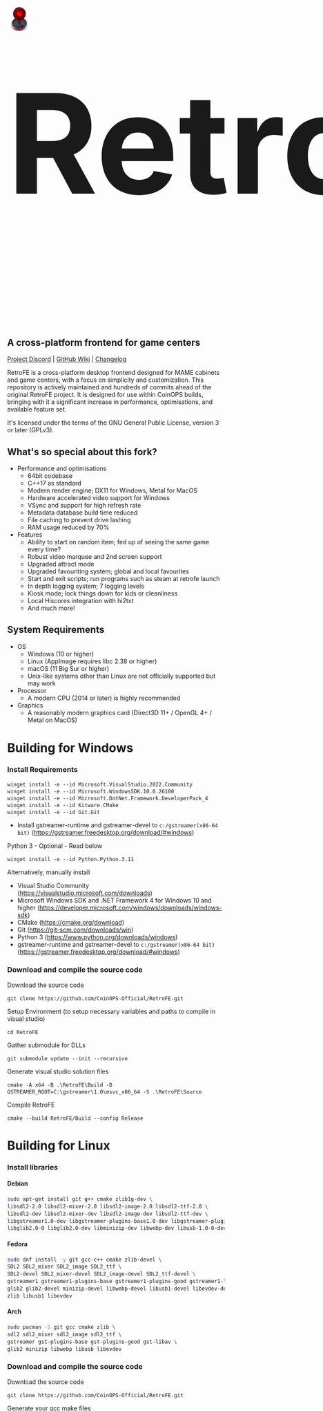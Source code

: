 <h1 style="
  display: inline-block !important;
  font-size: 20rem;
">
  <img
    src="./Package/Environment/Common/RetroFE.png"
    alt="Icon"
    height="140px"
    style="
      display: inline-block !important;
      height: 3.5rem;
      margin-right: 1rem;
    "
  />
  <span style="position: relative; bottom: 0.7rem;">
    RetroFE
  </span>
</h1>

## A cross-platform frontend for game centers

[Project Discord](https://discord.gg/dpcsP8Hm9W) | [GitHub Wiki](https://github.com/CoinOPS-Official/RetroFE/wiki) | [Changelog](CHANGELOG.md)

RetroFE is a cross-platform desktop frontend designed for MAME cabinets and game centers, with a focus on simplicity and customization. 
This repository is actively maintained and hundreds of commits ahead of the original RetroFE project. 
It is designed for use within CoinOPS builds, bringing with it a significant increase in performance, optimisations, and available feature set. 

It's licensed under the terms of the GNU General Public License, version 3 or later (GPLv3).

## What's so special about this fork?
* Performance and optimisations
	* 64bit codebase
    * C++17 as standard
	* Modern render engine; DX11 for Windows, Metal for MacOS
 	* Hardware accelerated video support for Windows
	* VSync and support for high refresh rate
	* Metadata database build time reduced
	* File caching to prevent drive lashing
	* RAM usage reduced by 70%
* Features
	* Ability to start on random item; fed up of seeing the same game every time?
 	* Robust video marquee and 2nd screen support	 
	* Upgraded attract mode
	* Upgraded favouriting system; global and local favourites
	* Start and exit scripts; run programs such as steam at retrofe launch
	* In depth logging system; 7 logging levels
	* Kiosk mode; lock things down for kids or cleanliness
 	* Local Hiscores integration with hi2txt   
	* And much more!

## System Requirements
* OS
    * Windows (10 or higher)
    * Linux (AppImage requires libc 2.38 or higher)
    * macOS (11 Big Sur or higher)
	* Unix-like systems other than Linux are not officially supported but may work
* Processor
    * A modern CPU (2014 or later) is highly recommended
* Graphics
    * A reasonably modern graphics card (Direct3D 11+ / OpenGL 4+ / Metal on MacOS)

#   Building for Windows #
### Install Requirements

	winget install -e --id Microsoft.VisualStudio.2022.Community
	winget install -e --id Microsoft.WindowsSDK.10.0.26100
	winget install -e --id Microsoft.DotNet.Framework.DeveloperPack_4
	winget install -e --id Kitware.CMake
	winget install -e --id Git.Git

* Install gstreamer-runtime and gstreamer-devel to `c:/gstreamer(x86-64 bit)` (https://gstreamer.freedesktop.org/download/#windows)

Python 3 - Optional - Read below

  	winget install -e --id Python.Python.3.11

Alternatively, manually install
  
* Visual Studio Community (https://visualstudio.microsoft.com/downloads)
* Microsoft Windows SDK and .NET Framework 4 for Windows 10 and higher (https://developer.microsoft.com/windows/downloads/windows-sdk)
* CMake (https://cmake.org/download)
* Git (https://git-scm.com/downloads/win)
* Python 3 (https://www.python.org/downloads/windows)
* gstreamer-runtime and gstreamer-devel to `c:/gstreamer(x86-64 bit)` (https://gstreamer.freedesktop.org/download/#windows)

### Download and compile the source code
Download the source code

	git clone https://github.com/CoinOPS-Official/RetroFE.git

Setup Environment (to setup necessary variables and paths to compile in visual studio)

	cd RetroFE

Gather submodule for DLLs

 	git submodule update --init --recursive

Generate visual studio solution files

	cmake -A x64 -B .\RetroFE\Build -D GSTREAMER_ROOT=C:\gstreamer\1.0\msvc_x86_64 -S .\RetroFE\Source
  
Compile RetroFE

	cmake --build RetroFE/Build --config Release

#   Building for Linux #

### Install libraries

 #### Debian
```bash
sudo apt-get install git g++ cmake zlib1g-dev \
libsdl2-2.0 libsdl2-mixer-2.0 libsdl2-image-2.0 libsdl2-ttf-2.0 \
libsdl2-dev libsdl2-mixer-dev libsdl2-image-dev libsdl2-ttf-dev \
libgstreamer1.0-dev libgstreamer-plugins-base1.0-dev libgstreamer-plugins-good1.0-dev gstreamer1.0-libav \
libglib2.0-0 libglib2.0-dev libminizip-dev libwebp-dev libusb-1.0-0-dev libevdev-dev
```

#### Fedora
```bash
sudo dnf install -y git gcc-c++ cmake zlib-devel \
SDL2 SDL2_mixer SDL2_image SDL2_ttf \
SDL2-devel SDL2_mixer-devel SDL2_image-devel SDL2_ttf-devel \
gstreamer1 gstreamer1-plugins-base gstreamer1-plugins-good gstreamer1-libav \
glib2 glib2-devel minizip-devel libwebp-devel libusb1-devel libevdev-devel \
zlib libusb1 libevdev
```

#### Arch
```bash
sudo pacman -S git gcc cmake zlib \
sdl2 sdl2_mixer sdl2_image sdl2_ttf \
gstreamer gst-plugins-base gst-plugins-good gst-libav \
glib2 minizip libwebp libusb libevdev
```

### Download and compile the source code
Download the source code

	git clone https://github.com/CoinOPS-Official/RetroFE.git

Generate your gcc make files

	cd RetroFE
	cmake RetroFE/Source -BRetroFE/Build

Compile RetroFE

	cmake --build RetroFE/Build

#   Building for MacOS #

## Install Homebrew

Both methods use Homebrew in some capacity (https://brew.sh)

## Universal2 Binaries

An Xcode project has been created to build universal binaries (x86_64 and arm64)

### Download the source code

	git clone https://github.com/CoinOPS-Official/RetroFE.git

### Install libraries

	curl -LO https://github.com/libsdl-org/SDL/releases/download/release-2.32.4/SDL2-2.32.4.dmg
	curl -LO https://github.com/libsdl-org/SDL_image/releases/download/release-2.8.8/SDL2_image-2.8.8.dmg
	curl -LO https://github.com/libsdl-org/SDL_mixer/releases/download/release-2.8.1/SDL2_mixer-2.8.1.dmg
	curl -LO https://github.com/libsdl-org/SDL_ttf/releases/download/release-2.24.0/SDL2_ttf-2.24.0.dmg
	curl -LO https://gstreamer.freedesktop.org/data/pkg/osx/1.22.12/gstreamer-1.0-1.22.12-universal.pkg
	curl -LO https://gstreamer.freedesktop.org/data/pkg/osx/1.22.12/gstreamer-1.0-devel-1.22.12-universal.pkg
	
	sudo installer -pkg gstreamer-1.0-1.22.12-universal.pkg -target /
	sudo installer -pkg gstreamer-1.0-devel-1.22.12-universal.pkg -target /
	
	hdiutil attach SDL2-2.32.4.dmg
	cp -R /Volumes/SDL2/SDL2.framework RetroFE/RetroFE/ThirdPartyMac/
	hdiutil detach /Volumes/SDL2
	
	hdiutil attach SDL2_image-2.8.8.dmg
	cp -R /Volumes/SDL2_image/SDL2_image.framework RetroFE/RetroFE/ThirdPartyMac/
	cp -R /Volumes/SDL2_image/optional/webp.framework RetroFE/RetroFE/ThirdPartyMac/
	hdiutil detach /Volumes/SDL2_image
	
	hdiutil attach SDL2_mixer-2.8.1.dmg
	cp -R /Volumes/SDL2_mixer/SDL2_mixer.framework RetroFE/RetroFE/ThirdPartyMac/
	hdiutil detach /Volumes/SDL2_mixer
	
	hdiutil attach SDL2_ttf-2.24.0.dmg
	cp -R /Volumes/SDL2_ttf/SDL2_ttf.framework RetroFE/RetroFE/ThirdPartyMac/
	hdiutil detach /Volumes/SDL2_ttf
	
	cp -R /Library/Frameworks/GStreamer.framework RetroFE/RetroFE/ThirdPartyMac/
	
### Install headers

 ```bash
 brew install minizip libusb
 ```

### Compile the source code
Open the Xcodeproj in `RetroFE/xcode` and build target or

	cd RetroFE/
	xcodebuild -project RetroFE/xcode/retrofe.xcodeproj

## Single Architecture Binaries
### Install libraries

```bash
brew install git gcc cmake zlib \
sdl2 sdl2_mixer sdl2_image sdl2_ttf \
gstreamer \
glib minizip webp libusb
```

### Download and compile the source code
Download the source code

	git clone https://github.com/CoinOPS-Official/RetroFE.git

Generate your gcc make files

	cd RetroFE
	cmake RetroFE/Source -BRetroFE/Build

Compile RetroFE

	cmake --build RetroFE/Build

#   Optional #

###   Creating a test environment

A launchable test environment can be created with the following commands 

	python Scripts/Package.py --os=windows/linux/mac --build=full

Copy your live RetroFE system to any folder of your choosing. Files can be found in `Artifacts/{os}/RetroFE`

### Set $RETROFE_PATH via Environment variable 

RetroFE will load it's media and configuration files relative to where the binary file is located. This allows the build to be portable. If you want RetroFE to load your configuration from a fixed location regardless of where your install is copy your configuration there and set $RETROFE_PATH. Note this will work if you start RetroFE from the command line.

	vi ~/.bash_profile
	export RETROFE_PATH=/your/new/retrofe


### Set RETROFE_PATH via flat file 

Depending on your version of OS X the GUI will read user defined Environment variables from [another place](http://stackoverflow.com/questions/135688/setting-environment-variables-in-os-x). If you find this dificult to setup you can get around it by creating a text file in your HOME directory: /Users/<you>/.retrofe with one line no spaces: /your/new/retrofe. This will also work in Linux. RetroFE's configuration search order is 1st: ENV, Flat file, and executable location.

	echo /your/new/retrofe > ~/.retrofe

### Fix libpng iCCP warnings

The issue is with the png files that are being used with the Artwork. Libpng is pretty touchy about it. You can get rid of these messages with a handy tool called pngcrush found on sourceforge and github.

Error message:
	
	libpng warning: iCCP: known incorrect sRGB profile


Install pngcrush on Mac:    (linux use apt-get ?)
	
	brew install pngcrush


Use pngcrush to Find and repair pngs: 
	
	find /usr/local/opt/retrofe/collections -type f -iname '*.png' -exec pngcrush -ow -rem allb -reduce {} \;
